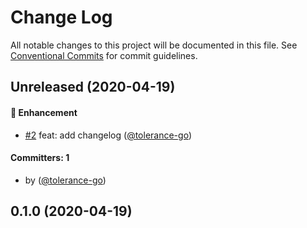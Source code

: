 # Change Log

All notable changes to this project will be documented in this file.
See [Conventional Commits](https://conventionalcommits.org) for commit guidelines.

## Unreleased (2020-04-19)

#### :rocket: Enhancement
* [#2](https://github.com/tolerance-go/keep-learning/pull/2) feat: add changelog ([@tolerance-go](https://github.com/tolerance-go))

#### Committers: 1
- by ([@tolerance-go](https://github.com/tolerance-go))

## 0.1.0 (2020-04-19)